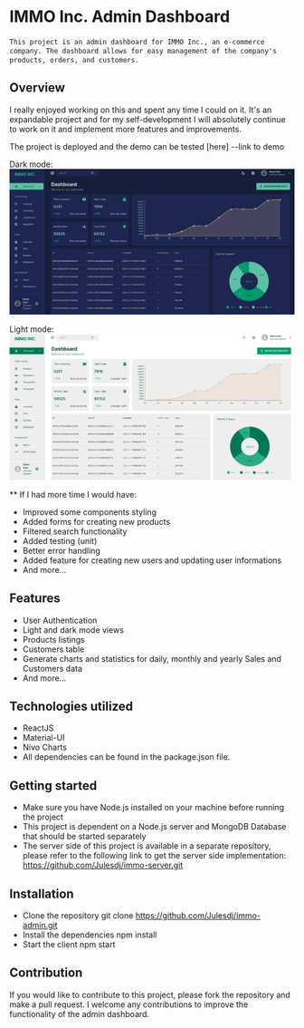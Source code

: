 # IMMO Inc. Admin Dashboard

    This project is an admin dashboard for IMMO Inc., an e-commerce company. The dashboard allows for easy management of the company's products, orders, and customers.

## Overview

I really enjoyed working on this and spent any time I could on it. It's an expandable project and for my self-development I will absolutely continue to work on it and implement more features and improvements.

The project is deployed and the demo can be tested [here] --link to demo

Dark mode:
![Dashboard dark version screenshot](./public/screenshot-dark-mode.png)

Light mode:
![Dashboard light version screenshot](./public/screenshot-light-mode.png)

\*\* If I had more time I would have:

* Improved some components styling
* Added forms for creating new products
* Filtered search functionality
* Added testing (unit)
* Better error handling
* Added feature for creating new users and updating user informations
* And more...

## Features

* User Authentication
* Light and dark mode views
* Products listings
* Customers table
* Generate charts and statistics for daily, monthly and yearly Sales and Customers data
* And more...

## Technologies utilized

* ReactJS
* Material-UI
* Nivo Charts
* All dependencies can be found in the package.json file.

## Getting started

* Make sure you have Node.js installed on your machine before running the project
* This project is dependent on a Node.js server and MongoDB Database that should be started separately
* The server side of this project is available in a separate repository, please refer to the following link to get the server side implementation: https://github.com/Julesdj/immo-server.git

## Installation

* Clone the repository
    git clone https://github.com/Julesdj/immo-admin.git
* Install the dependencies
    npm install
* Start the client
    npm start

## Contribution

If you would like to contribute to this project, please fork the repository and make a pull request. I welcome any contributions to improve the functionality of the admin dashboard.
